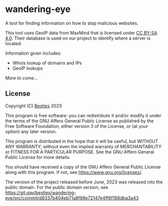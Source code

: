 # wandering-eye

A tool for finding information on how to stop malicious websites.

This tool uses GeoIP data from MaxMind that is licensed under [CC BY-SA 4.0](https://creativecommons.org/licenses/by-sa/4.0/). Their database is used on our project to identify where a server is located.

Information given includes:

- Whois lookup of domains and IPs
- GeoIP lookups

_More to come..._

## License

Copyright (C) [Besties](https://besties.house) 2023

This program is free software: you can redistribute it and/or modify
it under the terms of the GNU Affero General Public License as published
by the Free Software Foundation, either version 3 of the License, or
(at your option) any later version.

This program is distributed in the hope that it will be useful,
but WITHOUT ANY WARRANTY; without even the implied warranty of
MERCHANTABILITY or FITNESS FOR A PARTICULAR PURPOSE. See the
GNU Affero General Public License for more details.

You should have received a copy of the GNU Affero General Public License
along with this program. If not, see <https://www.gnu.org/licenses/>.

The version of the project released before June, 2023 was released into the public domain.
For the public domain version, see https://git.gay/besties/wandering-eye/src/commit/d8337b404eb71a8f88e72147e4ff6f188dba3a43

